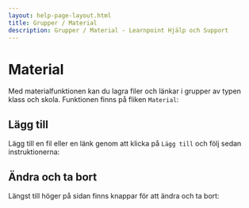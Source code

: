 ```yaml
---
layout: help-page-layout.html
title: Grupper / Material
description: Grupper / Material - Learnpoint Hjälp och Support
---
```



# Material

<!-- only-in-swedish.html -->

Med materialfunktionen kan du lagra filer och länkar i grupper av typen klass och skola. Funktionen finns på fliken `Material`:

<!-- desktop-screenshot.html, { src: "_assets/documents.png", alt: "Material", theme: "light" } -->


## Lägg till

Lägg till en fil eller en länk genom att klicka på `Lägg till` och följ sedan instruktionerna:

<!-- screenshot.html, { src: "_assets/add-document.png", alt: "Lägg till material", theme: "light" } -->


## Ändra och ta bort

Längst till höger på sidan finns knappar för att ändra och ta bort:

<!-- desktop-screenshot.html, { src: "_assets/edit-and-delete-documents.png", alt: "Ändra eller ta bort material", theme: "light" } -->